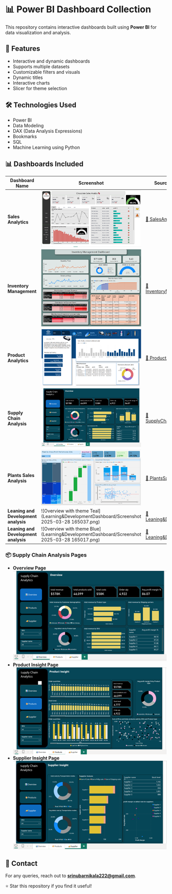 # 📊 Power BI Dashboard Collection

This repository contains interactive dashboards built using **Power BI** for data visualization and analysis.

## 🔹 Features
- Interactive and dynamic dashboards  
- Supports multiple datasets  
- Customizable filters and visuals
- Dynamic titles
- Interactive charts
- Slicer for theme selection

## 🛠 Technologies Used
- Power BI  
- Data Modeling  
- DAX (Data Analysis Expressions)
- Bookmarks   
- SQL  
- Machine Learning using Python  

## 📊 Dashboards Included

| Dashboard Name         | Screenshot | Source Folder |
|------------------------|------------|---------------|
| **Sales Analytics** | ![Sales Analytics](SalesAnalysis/SalesAnalytics.png) | [📂 SalesAnalytics](./SalesAnalysis/) |
| **Inventory Management** | ![Inventory Management](InventoryManagement/InventoryManagementScreenShot.png) | [📂 InventoryManagement](./InventoryManagement/) |
| **Product Analytics** | ![Product Analytics](ProductAnalysis/ProductAnalytics.png) | [📂 ProductAnalysis](./ProductAnalysis/) |
| **Supply Chain Analysis** | ![Supply Chain Overview](SupplyChainAnalysis/OverViewPage.png) | [📂 SupplyChainAnalysis](./SupplyChainAnalysis/) |
| **Plants Sales Analysis** | ![Dashboard Overview](PlantsSaleAnalysis/PlantsSaleAnalysis.png) | [📂 PlantsSaleAnalysis](./PlantsSaleAnalysis\/) |
| **Leaning and Development analysis** | ![Overview with theme Teal](Learning&DevelopmentDashboard/Screenshot 2025-03-28 165037.png) | [📂 Leaning&Development](./Learning&DevelopmentDashboard/) |
| **Leaning and Development analysis** | ![Overview with theme Blue](Learning&DevelopmentDashboard/Screenshot 2025-03-28 165017.png) | [📂 Leaning&Development](./Learning&DevelopmentDashboard/) |

### 📦 **Supply Chain Analysis Pages**
- **Overview Page**  
  ![Overview](SupplyChainAnalysis/OverViewPage.png)  
- **Product Insight Page**  
  ![Product Insight](SupplyChainAnalysis/ProductInsightPage.png)  
- **Supplier Insight Page**  
  ![Supplier Insight](SupplyChainAnalysis/supplierInsightPage.png)  

## 📧 Contact
For any queries, reach out to **srinubarnikala222@gmail.com**.

⭐ Star this repository if you find it useful!

